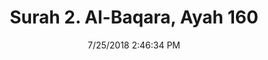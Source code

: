 ---
title       : "Surah 2. Al-Baqara, Ayah 160"
date        : 7/25/2018 2:46:34 PM
draft       : false
type        : "quran"
layout      : "compare"
BookCode    : "CMP"
SurahNumber : "2"
AyahNumber  : "160"
TotalAyah   : "286"
---